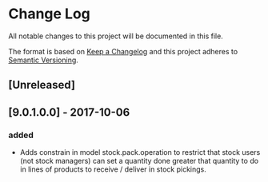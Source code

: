 # Change Log
All notable changes to this project will be documented in this file.

The format is based on [Keep a Changelog](http://keepachangelog.com/)
and this project adheres to [Semantic Versioning](http://semver.org/).

## [Unreleased]

## [9.0.1.0.0] - 2017-10-06
### added
- Adds constrain in model stock.pack.operation to restrict that stock users (not stock managers) can set a quantity done greater that quantity to do in lines of products to receive / deliver in stock pickings.
